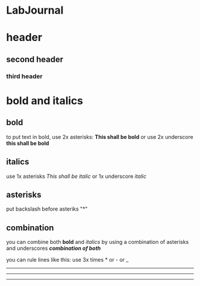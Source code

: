 # LabJournal

# header
## second header
### third header

# bold and italics

## bold
to put text in bold, use 2x asterisks: **This shall be bold**
or use 2x underscore __this shall be bold__

## italics
use 1x asterisks *This shall be italic*
or 1x underscore _italic_ 

## asterisks
put backslash before asteriks "\*"

## combination
you can combine both **bold** and *italics* by using a combination of asterisks and underscores
_**combination of both**_

you can rule lines like this:
use 3x times \* or - or _

---
___
***
